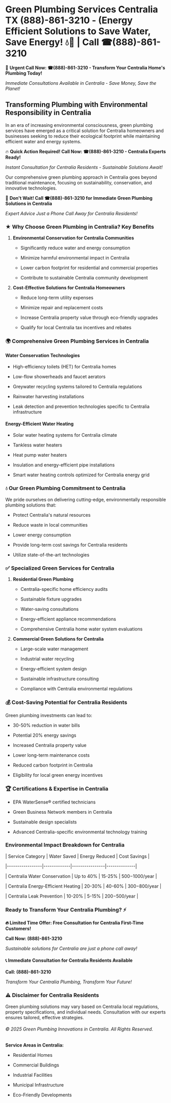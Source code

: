 # Green Plumbing Services Centralia TX (888)-861-3210 - (Energy Efficient Solutions to Save Water, Save Energy! 💧🌿 | Call ☎(888)-861-3210

🚨 **Urgent Call Now: ☎(888)-861-3210 - Transform Your Centralia Home's Plumbing Today!**
*Immediate Consultations Available in Centralia - Save Money, Save the Planet!*

## Transforming Plumbing with Environmental Responsibility in Centralia

In an era of increasing environmental consciousness, green plumbing services have emerged as a critical solution for Centralia homeowners and businesses seeking to reduce their ecological footprint while maintaining efficient water and energy systems. 

🔥 **Quick Action Required! Call Now: ☎(888)-861-3210 - Centralia Experts Ready!**
*Instant Consultation for Centralia Residents - Sustainable Solutions Await!*

Our comprehensive green plumbing approach in Centralia goes beyond traditional maintenance, focusing on sustainability, conservation, and innovative technologies.

🚨 **Don't Wait! Call ☎(888)-861-3210 for Immediate Green Plumbing Solutions in Centralia**
*Expert Advice Just a Phone Call Away for Centralia Residents!*

### ★ Why Choose Green Plumbing in Centralia? Key Benefits

1. **Environmental Conservation for Centralia Communities** 
   - Significantly reduce water and energy consumption
   - Minimize harmful environmental impact in Centralia
   - Lower carbon footprint for residential and commercial properties
   - Contribute to sustainable Centralia community development

2. **Cost-Effective Solutions for Centralia Homeowners** 
   - Reduce long-term utility expenses
   - Minimize repair and replacement costs
   - Increase Centralia property value through eco-friendly upgrades
   - Qualify for local Centralia tax incentives and rebates

### 🌍 Comprehensive Green Plumbing Services in Centralia

#### Water Conservation Technologies
- High-efficiency toilets (HET) for Centralia homes
- Low-flow showerheads and faucet aerators
- Greywater recycling systems tailored to Centralia regulations
- Rainwater harvesting installations
- Leak detection and prevention technologies specific to Centralia infrastructure

#### Energy-Efficient Water Heating
- Solar water heating systems for Centralia climate
- Tankless water heaters
- Heat pump water heaters
- Insulation and energy-efficient pipe installations
- Smart water heating controls optimized for Centralia energy grid

### 💧 Our Green Plumbing Commitment to Centralia

We pride ourselves on delivering cutting-edge, environmentally responsible plumbing solutions that:
- Protect Centralia's natural resources
- Reduce waste in local communities
- Lower energy consumption
- Provide long-term cost savings for Centralia residents
- Utilize state-of-the-art technologies

### ✅ Specialized Green Services for Centralia

1. **Residential Green Plumbing**
   - Centralia-specific home efficiency audits
   - Sustainable fixture upgrades
   - Water-saving consultations
   - Energy-efficient appliance recommendations
   - Comprehensive Centralia home water system evaluations

2. **Commercial Green Solutions for Centralia**
   - Large-scale water management
   - Industrial water recycling
   - Energy-efficient system design
   - Sustainable infrastructure consulting
   - Compliance with Centralia environmental regulations

### 💰 Cost-Saving Potential for Centralia Residents

Green plumbing investments can lead to:
- 30-50% reduction in water bills
- Potential 20% energy savings
- Increased Centralia property value
- Lower long-term maintenance costs
- Reduced carbon footprint in Centralia
- Eligibility for local green energy incentives

### 🏆 Certifications & Expertise in Centralia

- EPA WaterSense® certified technicians
- Green Business Network members in Centralia
- Sustainable design specialists
- Advanced Centralia-specific environmental technology training

### Environmental Impact Breakdown for Centralia

| Service Category | Water Saved | Energy Reduced | Cost Savings |
|-----------------|-------------|----------------|--------------|
| Centralia Water Conservation | Up to 40% | 15-25% | $500-$1000/year |
| Centralia Energy-Efficient Heating | 20-30% | 40-60% | $300-$800/year |
| Centralia Leak Prevention | 10-20% | 5-15% | $200-$500/year |

### Ready to Transform Your Centralia Plumbing? ⚡

**🔥 Limited Time Offer: Free Consultation for Centralia First-Time Customers!**

**Call Now: (888)-861-3210**
*Sustainable solutions for Centralia are just a phone call away!*

#### 📞 Immediate Consultation for Centralia Residents Available

**Call: (888)-861-3210**
*Transform Your Centralia Plumbing, Transform Your Future!*

### ⚠️ Disclaimer for Centralia Residents

Green plumbing solutions may vary based on Centralia local regulations, property specifications, and individual needs. Consultation with our experts ensures tailored, effective strategies.

###### © 2025 Green Plumbing Innovations in Centralia. All Rights Reserved.

**Service Areas in Centralia:** 
- Residential Homes
- Commercial Buildings
- Industrial Facilities
- Municipal Infrastructure
- Eco-Friendly Developments